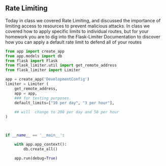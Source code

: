## Rate Limiting 

Today in class we covered Rate Limiting, and discussed the importance of limiting access to resources to prevent malicious attacks. In class we covered how to apply specific limits to individual routes, but for your homework you are to dig into the Flask-Limiter Documentation to discover how you can apply a default rate limit to defend all of your routes

``` py
from app import create_app
from app.models import db
from flask import Flask
from flask_limiter.util import get_remote_address
from flask_limiter import Limiter

app = create_app('DevelopmentConfig')
limiter = Limiter ( 
    get_remote_address, 
    app = app, 
    ### for testing purposes.
    default_limits=["10 per day", "3 per hour"], 
    
    ## will  change to 200 per day and 50 per hour
)
   


if __name__ == '__main__':

    with app.app_context():
        db.create_all()

    app.run(debug=True)
```

